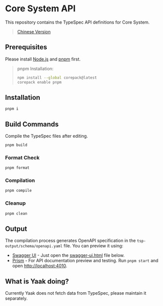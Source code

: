 # Core System API

This repository contains the TypeSpec API definitions for Core System.

> [Chinese Version](README.md)

## Prerequisites

Please install [Node.js](https://nodejs.org/) and [pnpm](https://pnpm.io/) first.

> pnpm Installation:
>
> ```bash
> npm install --global corepack@latest
> corepack enable pnpm
> ```

## Installation

```bash
pnpm i
```

## Build Commands

Compile the TypeSpec files after editing.

```bash
pnpm build
```

### Format Check

```bash
pnpm format
```

### Compilation

```bash
pnpm compile
```

### Cleanup

```bash
pnpm clean
```

## Output

The compilation process generates OpenAPI specification in the `tsp-output/schema/openapi.yaml` file. You can preview it using:

-   [Swagger UI](https://nycu-sdc.github.io/core-system-api/) - Just open the [swagger-ui.html](swagger-ui.html) file below.
-   [Prism](https://prismjs.com/) - For API documentation preview and testing. Run `pnpm start` and open <http://localhost:4010>.

## What is Yaak doing?

Currently Yaak does not fetch data from TypeSpec, please maintain it separately.
